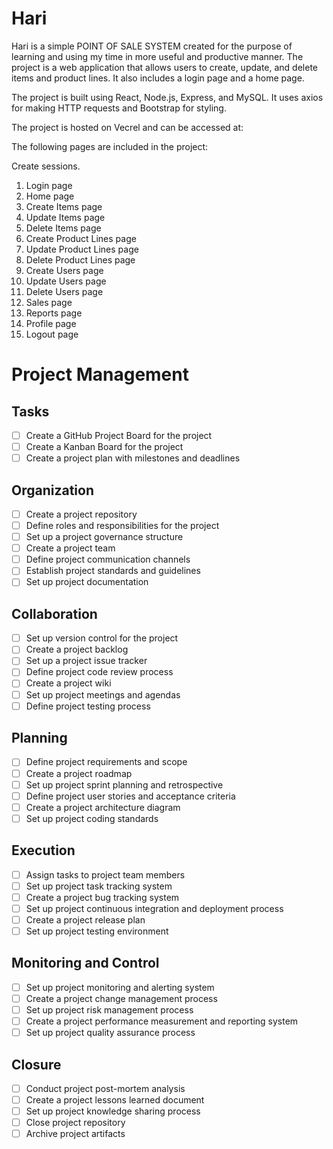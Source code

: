 # Hari

Hari is a simple POINT OF SALE SYSTEM created for the purpose of learning and using my time in more useful and productive manner. The project is a web application that allows users to create, update, and delete items and product lines. It also includes a login page and a home page.

The project is built using React, Node.js, Express, and MySQL. It uses axios for making HTTP requests and Bootstrap for styling.

The project is hosted on Vecrel and can be accessed at:

The following pages are included in the project:

Create sessions.

1. Login page
2. Home page
3. Create Items page
4. Update Items page
5. Delete Items page
6. Create Product Lines page
7. Update Product Lines page
8. Delete Product Lines page
9. Create Users page
10.   Update Users page
11.   Delete Users page
12.   Sales page
13.   Reports page
14.   Profile page
15.   Logout page

# Project Management

## Tasks

-  [ ] Create a GitHub Project Board for the project
-  [ ] Create a Kanban Board for the project
-  [ ] Create a project plan with milestones and deadlines

## Organization

-  [ ] Create a project repository
-  [ ] Define roles and responsibilities for the project
-  [ ] Set up a project governance structure
-  [ ] Create a project team
-  [ ] Define project communication channels
-  [ ] Establish project standards and guidelines
-  [ ] Set up project documentation

## Collaboration

-  [ ] Set up version control for the project
-  [ ] Create a project backlog
-  [ ] Set up a project issue tracker
-  [ ] Define project code review process
-  [ ] Create a project wiki
-  [ ] Set up project meetings and agendas
-  [ ] Define project testing process

## Planning

-  [ ] Define project requirements and scope
-  [ ] Create a project roadmap
-  [ ] Set up project sprint planning and retrospective
-  [ ] Define project user stories and acceptance criteria
-  [ ] Create a project architecture diagram
-  [ ] Set up project coding standards

## Execution

-  [ ] Assign tasks to project team members
-  [ ] Set up project task tracking system
-  [ ] Create a project bug tracking system
-  [ ] Set up project continuous integration and deployment process
-  [ ] Create a project release plan
-  [ ] Set up project testing environment

## Monitoring and Control

-  [ ] Set up project monitoring and alerting system
-  [ ] Create a project change management process
-  [ ] Set up project risk management process
-  [ ] Create a project performance measurement and reporting system
-  [ ] Set up project quality assurance process

## Closure

-  [ ] Conduct project post-mortem analysis
-  [ ] Create a project lessons learned document
-  [ ] Set up project knowledge sharing process
-  [ ] Close project repository
-  [ ] Archive project artifacts
